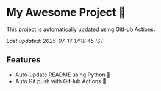 # My Awesome Project 🚀

This project is automatically updated using GitHub Actions.

_Last updated: 2025-07-17 17:18:45 IST_

## Features
- Auto-update README using Python 🐍
- Auto Git push with GitHub Actions 🤖
